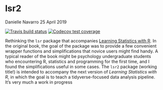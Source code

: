 lsr2
================
Danielle Navarro
25 April 2019

[![Travis build
status](https://travis-ci.org/djnavarro/lsr2.svg?branch=master)](https://travis-ci.org/djnavarro/lsr2)
[![Codecov test
coverage](https://codecov.io/gh/djnavarro/lsr2/branch/master/graph/badge.svg)](https://codecov.io/gh/djnavarro/lsr2?branch=master)

Rethinking the `lsr` package that accompanies [Learning Statistics with
R](https://learningstatisticswithr.com). In the original book, the goal
of the package was to provide a few convenient wrapper functions and
simplifications that novice users might find handy. A typical reader of
the book might be psychology undergraduate students who encountering R,
statistics and programming for the first time, and I found the
simplifications useful in some cases. The `lsr2` package (working
title\!) is intended to accompany the next version of *Learning
Statistics with R*, in which the goal is to teach a tidyverse-focused
data analysis pipeline. It’s very much a work in progress
